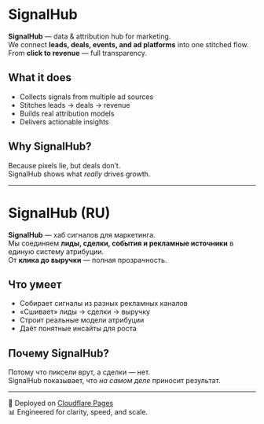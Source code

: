 # SignalHub

**SignalHub** — data & attribution hub for marketing.  
We connect **leads, deals, events, and ad platforms** into one stitched flow.  
From **click to revenue** — full transparency.

## What it does
- Collects signals from multiple ad sources  
- Stitches leads → deals → revenue  
- Builds real attribution models  
- Delivers actionable insights  

## Why SignalHub?
Because pixels lie, but deals don’t.  
SignalHub shows what *really* drives growth.

---

# SignalHub (RU)

**SignalHub** — хаб сигналов для маркетинга.  
Мы соединяем **лиды, сделки, события и рекламные источники** в единую систему атрибуции.  
От **клика до выручки** — полная прозрачность.

## Что умеет
- Собирает сигналы из разных рекламных каналов  
- «Сшивает» лиды → сделки → выручку  
- Строит реальные модели атрибуции  
- Даёт понятные инсайты для роста  

## Почему SignalHub?
Потому что пиксели врут, а сделки — нет.  
SignalHub показывает, что *на самом деле* приносит результат.

---

🚀 Deployed on [Cloudflare Pages](https://pages.cloudflare.com/)  
📊 Engineered for clarity, speed, and scale.
